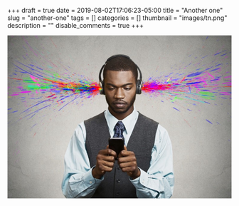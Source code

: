 +++ 
draft = true
date = 2019-08-02T17:06:23-05:00
title = "Another one"
slug = "another-one" 
tags = []
categories = []
thumbnail = "images/tn.png"
description = ""
disable_comments = true
+++

<img src="eargasm.jpg "
     alt="eargasm picture"
     style="float: center" />

